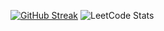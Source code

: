 
[![GitHub Streak](https://streak-stats.demolab.com/?user=ereshidov)](https://git.io/streak-stats)
![LeetCode Stats](https://leetcode.card.workers.dev/ereshidov?theme=auto&font=source_code_pro&extension=null)
